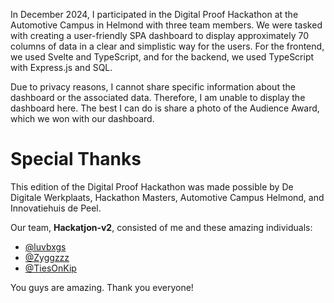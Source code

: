 In December 2024, I participated in the Digital Proof Hackathon at the Automotive Campus in Helmond with three team members. We were tasked with creating a user-friendly SPA dashboard to display approximately 70 columns of data in a clear and simplistic way for the users. For the frontend, we used Svelte and TypeScript, and for the backend, we used TypeScript with Express.js and SQL.

Due to privacy reasons, I cannot share specific information about the dashboard or the associated data. Therefore, I am unable to display the dashboard here. The best I can do is share a photo of the Audience Award, which we won with our dashboard.

# Special Thanks

This edition of the Digital Proof Hackathon was made possible by De Digitale Werkplaats, Hackathon Masters, Automotive Campus Helmond, and Innovatiehuis de Peel.

Our team, **Hackatjon-v2**, consisted of me and these amazing individuals:

- [@luvbxgs](https://github.com/luvbxgs)
- [@Zyggzzz](https://github.com/Zyggzzz)
- [@TiesOnKip](https://github.com/TiesOnKip)

You guys are amazing. Thank you everyone!
